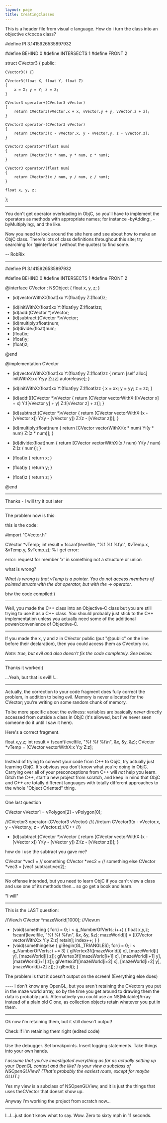 ```yaml
---
layout: page
title: CreatingClasses
---
```


This is a header file from visual c language. How do i turn the class into an objective c/cocoa class?

    
#define PI 3.1415926535897932

#define BEHIND		0
#define INTERSECTS	1
#define FRONT		2


struct CVector3
{
public:
	

	CVector3() {}

	CVector3(float X, float Y, float Z) 
	{ 
		x = X; y = Y; z = Z;
	}

	CVector3 operator+(CVector3 vVector)
	{
		return CVector3(vVector.x + x, vVector.y + y, vVector.z + z);
	}

	CVector3 operator-(CVector3 vVector)
	{
		return CVector3(x - vVector.x, y - vVector.y, z - vVector.z);
	}
	
	CVector3 operator*(float num)
	{
		return CVector3(x * num, y * num, z * num);
	}

	CVector3 operator/(float num)
	{
		return CVector3(x / num, y / num, z / num);
	}

	float x, y, z;						
};


----

You don't get operator overloading in ObjC, so you'll have to implement the operators as methods with appropriate names; for instance     -byAdding:,     -byMultiplying:, and the like.

Now you need to look around the site here and see about how to make an ObjC class. There's lots of class definitions throughout this site; try searching for '@interface' (without the quotes) to find some.

-- RobRix

----

    
#define PI 3.1415926535897932

#define BEHIND		0
#define INTERSECTS	1
#define FRONT		2

@interface CVector : NSObject
{
	float x, y, z;
}

+ (id)vectorWithX:(float)xx Y:(float)yy Z:(float)z;
- (id)initWithX:(float)xx  Y:(float)yy Z:(float)zz;
- (id)add:(CVector *)vVector;
- (id)subtract:(CVector *)vVector;
- (id)multiply:(float)num;
- (id)divide:(float)num;
- (float)x;
- (float)y;
- (float)z;

@end

@implementation CVector

+ (id)vectorWithX:(float)xx Y:(float)yy Z:(float)zz
{
	return [self alloc] initWithX:xx Y:yy Z:zz] autorelease];
}

- (id)initWithX:(float)xx  Y:(float)yy Z:(float)zz
{ 
	x = xx;
	y = yy;
	z = zz;
}

- (id)add:([[CVector *)vVector
{
	return [CVector vectorWithX:([vVector x] + x) Y:([vVector y] + y) Z:([vVector z] + z)];
}

- (id)subtract:(CVector *)vVector
{
	return [CVector vectorWithX:(x - [vVector x]) Y:(y - [vVector y]) Z:(z - [vVector z])];
}

- (id)multiply:(float)num
{
	return [CVector vectorWithX:(x * num) Y:(y * num) Z:(z * num)];
}

- (id)divide:(float)num
{
	return [CVector vectorWithX:(x / num) Y:(y / num) Z:(z / num)];
}

- (float)x
{
	return x;
}

- (float)y
{
	return y;
}

- (float)z
{
	return z;
}


@end


----

Thanks - I will try it out later

----

The problem now is this:

this is the code:
    
#import "CVector.h"

CVector *vTemp;
int result = fscanf(levelfile, "%f %f %f\n", &vTemp.x, &vTemp.y, &vTemp.z);
%
i get error:

error: request for member 'x' in something not a structure or union

what is wrong?

*What is wrong is that vTemp is a pointer. You do not access members of pointed structs with the dot operator, but with the -> operator.*

btw the code compiled:)

----

Well, you made the C++ class into an Objective-C class but you are still trying to use it as a C++ class.  You should probably just stick to the C++ implementation unless you actually need some of the additional power/convenience of Objective-C.

----

If you made the x, y and z in CVector public (put "@public" on the line before  their declaration), then you could access them as CVectory->x.

*Note: true, but evil and also doesn't fix the code completely.  See below.*

----

Thanks it worked:)

...Yeah, but that is evil!!!...

----

Actually, the correction to your code fragment does fully correct the problem, in addition to being evil.  Memory is never allocated for the CVector; you're writing on some random chunk of memory.

To be more specific about the evilness:  variables are basically *never* directly accessed from outside a class in ObjC (it's allowed, but I've never seen someone do it until I saw it here). 

Here's a correct fragment.

    
float x,y,z;
int result = fscanf(levelfile, "%f %f %f\n", &x, &y, &z);
CVector *vTemp = [CVector vectorWithX:x Y:y Z:z];

----
Instead of trying to convert your code from C++ to ObjC, try actually just learning ObjC. It's obvious you don't know what you're doing in ObjC. Carrying over all of your preconceptions from C++ will *not* help you learn. Ditch the C++, start a new project from scratch, and keep in mind that ObjC and C++ are totally different languages with totally different approaches to the whole "Object Oriented" thing.

----

One last question

    
CVector vVector1 = vPolygon[2] - vPolygon[0];

//CVector3 operator-(CVector3 vVector)
//{
	//return CVector3(x - vVector.x, y - vVector.y, z - vVector.z);//C++
//}

- (id)subtract:(CVector *)vVector
{
        return [CVector vectorWithX:(x - [vVector x]) Y:(y - [vVector y]) Z:(z - [vVector z])];
}


how do i use the subtract you gave me?

    
CVector *vec1 = // something
CVector *vec2 = // something else
CVector *vec3 = [vec1 subtract:vec2];


----

No offense intended, but you need to learn ObjC if you can't view a class and use one of its methods then... so go get a book and learn.

 "I will"

----

This is the LAST question:
    
//View.h
CVector *mazeWorld[1000];
//View.m

- (void)something
{
for(i = 0; i < g_NumberOfVerts; i++)
{
	float x,y,z;
	fscanf(levelfile, "%f %f %f\n", &x, &y, &z);
	mazeWorld[i] = [[CVector vectorWithX:x Y:y Z:z] retain];
	index++;
}
}
- (void)somethingelse
{
       glBegin(GL_TRIANGLES);
		for(i = 0; i < g_NumberOfVerts; i += 3)
		{
			glVertex3f([mazeWorld[i] x], [mazeWorld[i] y], [mazeWorld[i] z]);
			glVertex3f([mazeWorld[i+1] x], [mazeWorld[i+1] y], [mazeWorld[i+1] z]);
			glVertex3f([mazeWorld[i+2] x], [mazeWorld[i+2] y], [mazeWorld[i+2] z]);
		}
	glEnd();
}



The problem is that it doesn't output on the screen!     (Everything else does)

---- I don't know any OpenGL, but you aren't retaining the CVectors you put in the maze world array, so by the time you get around to drawing them the data is probably junk. Alternatively you could use an NS(Mutable)Array instead of a plain old C one, as collection objects retain whatever you put in them.

----

Ok now i'm retaining them, but it still doesn't output!

Check if i'm retaining them right (edited code)

----

Use the debugger. Set breakpoints. Insert logging statements. Take things into your own hands.

*I assume that you've investigated everything as far as actually setting up your OpenGL context and the like? Is your view a subclass of NSOpenGLView? (That's probably the easiest route, except for maybe GLUT.)*

Yes my view is a subclass of NSOpenGLView, and it is just the things that uses theCVector that doesnt show up.

Anyway i'm working the project from scratch now...

----

I...I...just don't know what to say. Wow. Zero to sixty mph in 11 seconds.

